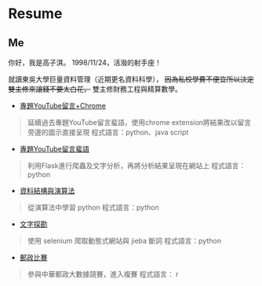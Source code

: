 # Resume

## Me
你好，我是高子淇。
1998/11/24，活潑的射手座！

就讀東吳大學巨量資料管理（近期更名資料科學），
~~因為私校學費不便宜所以決定雙主修來讓錢不要太白花，~~
雙主修財務工程與精算數學。


- [專題YouTube留言+Chrome](https://github.com/tzuchyi/chrome-extension)
>延續過去專題YouTube留言蜚語，使用chrome extension將結果改以留言旁邊的圖示直接呈現 程式語言：python、java script


- [專題YouTube留言蜚語](https://github.com/tzuchyi/youtubeai)
>利用Flask進行爬蟲及文字分析，再將分析結果呈現在網站上 程式語言：python


- [資料結構與演算法](https://github.com/tzuchyi/class_exercise)
>從演算法中學習 python 程式語言：python


- [文字探勘](https://github.com/tzuchyi/scu_class_NLP)
>使用 selenium 爬取動態式網站與 jieba 斷詞 程式語言：python


- [郵政比賽](https://github.com/tzuchyi/post_competition)
>參與中華郵政大數據競賽，進入複賽  程式語言： r
